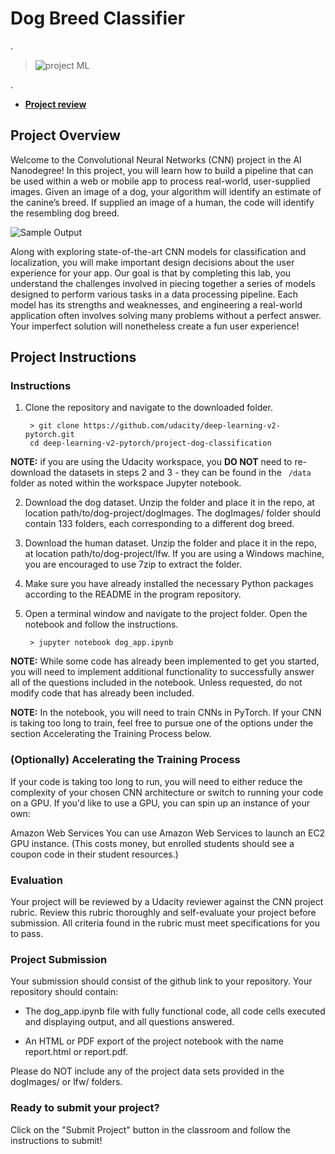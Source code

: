 


# Dog Breed Classifier


.

 > ![project ML](https://user-images.githubusercontent.com/36210723/95561763-e3fbdf80-0a23-11eb-97f5-293e91e01ccf.png)
 
 
 .
 
 
 - **[Project review](https://review.udacity.com/?utm_campaign=ret_000_auto_ndxxx_submission-reviewed&utm_source=blueshift&utm_medium=email&utm_content=reviewsapp-submission-reviewed&bsft_clkid=13880c9b-56bf-4535-8584-aeb1f54e0255&bsft_uid=00de2879-837f-441d-951a-23c93505cbff&bsft_mid=952cb547-3674-4e01-af84-8c40945ad6cd&bsft_eid=6f154690-7543-4582-9be7-e397af208dbd&bsft_txnid=f31bb247-3402-4788-8452-3ccd5d49ab9e&bsft_mime_type=html&bsft_ek=2020-10-09T08%3A30%3A29Z&bsft_aaid=affd8710-61ff-4001-baca-1d4a7303381d#!/reviews/2542299)**
## Project Overview



Welcome to the Convolutional Neural Networks (CNN) project in the AI Nanodegree! In this project, you will learn how to build a pipeline that can be used within a web or mobile app to process real-world, user-supplied images. Given an image of a dog, your algorithm will identify an estimate of the canine’s breed. If supplied an image of a human, the code will identify the resembling dog breed.









![Sample Output](https://github.com/nancyalaswad90/Predicting-Bike-Sharing-Data/blob/master/sample_dog_output.png)





Along with exploring state-of-the-art CNN models for classification and localization, you will make important design decisions about the user experience for your app. Our goal is that by completing this lab, you understand the challenges involved in piecing together a series of models designed to perform various tasks in a data processing pipeline. Each model has its strengths and weaknesses, and engineering a real-world application often involves solving many problems without a perfect answer. Your imperfect solution will nonetheless create a fun user experience!




## Project Instructions



### Instructions



1. Clone the repository and navigate to the downloaded folder.

	    > git clone https://github.com/udacity/deep-learning-v2-pytorch.git
        cd deep-learning-v2-pytorch/project-dog-classification
        
        
        
**NOTE:**  if you are using the Udacity workspace, you **DO NOT** need to re-download the datasets in steps 2 and 3 - they can be found in the ` /data`  folder as noted within the workspace Jupyter notebook.


2. Download the dog dataset. Unzip the folder and place it in the repo, at location path/to/dog-project/dogImages. The dogImages/ folder should contain 133 folders, each corresponding to a different dog breed.


3. Download the human dataset. Unzip the folder and place it in the repo, at location path/to/dog-project/lfw. If you are using a Windows machine, you are encouraged to use 7zip to extract the folder.


4. Make sure you have already installed the necessary Python packages according to the README in the program repository.

5. Open a terminal window and navigate to the project folder. Open the notebook and follow the instructions.


	    > jupyter notebook dog_app.ipynb




**NOTE:** While some code has already been implemented to get you started, you will need to implement additional functionality to successfully answer all of the questions included in the notebook. Unless requested, do not modify code that has already been included.



**NOTE:** In the notebook, you will need to train CNNs in PyTorch. If your CNN is taking too long to train, feel free to pursue one of the options under the section Accelerating the Training Process below.




### (Optionally) Accelerating the Training Process



If your code is taking too long to run, you will need to either reduce the complexity of your chosen CNN architecture or switch to running your code on a GPU. If you'd like to use a GPU, you can spin up an instance of your own:

Amazon Web Services
You can use Amazon Web Services to launch an EC2 GPU instance. (This costs money, but enrolled students should see a coupon code in their student resources.)



### Evaluation


Your project will be reviewed by a Udacity reviewer against the CNN project rubric. Review this rubric thoroughly and self-evaluate your project before submission. All criteria found in the rubric must meet specifications for you to pass.



### Project Submission


Your submission should consist of the github link to your repository. Your repository should contain:


 - The dog_app.ipynb file with fully functional code, all code cells executed and displaying output, and all questions answered.
 
 - An HTML or PDF export of the project notebook with the name report.html or report.pdf.
 
 
 
Please do NOT include any of the project data sets provided in the dogImages/ or lfw/ folders.



### Ready to submit your project?


Click on the "Submit Project" button in the classroom and follow the instructions to submit!


